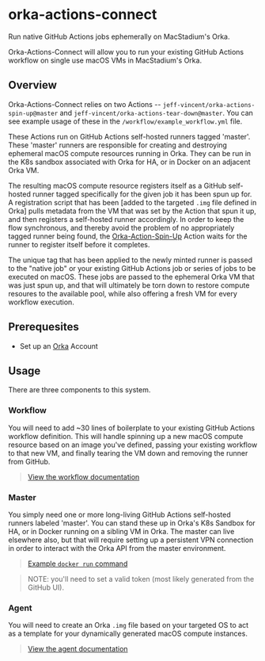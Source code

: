# orka-actions-connect

Run native GitHub Actions jobs ephemerally on MacStadium's Orka.  

Orka-Actions-Connect will allow you to run your existing GitHub Actions workflow on single use macOS VMs in MacStadium's Orka. 

## Overview
Orka-Actions-Connect relies on two Actions -- `jeff-vincent/orka-actions-spin-up@master` and `jeff-vincent/orka-actions-tear-down@master`. You can see example usage of these in the `/workflow/example_workflow.yml` file.

These Actions run on GitHub Actions self-hosted runners tagged 'master'. These 'master' runners are responsible for creating and destroying ephemeral macOS compute resources running in Orka. They can be run in the K8s sandbox associated with Orka for HA, or in Docker on an adjacent Orka VM. 

The resulting macOS compute resource registers itself as a GitHub self-hosted runner tagged specifically for the given job it has been spun up for. A registration script that has been [added to the targeted `.img` file defined in Orka] pulls metadata from the VM that was set by the Action that spun it up, and then registers a self-hosted runner accordingly. In order to keep the flow synchronous, and thereby avoid the problem of no appropriately tagged runner being found, the [Orka-Action-Spin-Up](https://github.com/jeff-vincent/orka-actions-spin-up) Action waits for the runner to register itself before it completes. 

The unique tag that has been applied to the newly minted runner is passed to the "native job" or your existing GitHub Actions job or series of jobs to be executed on macOS. These jobs are passed to the ephemeral Orka VM that was just spun up, and that will ultimately be torn down to restore compute resoures to the available pool, while also offering a fresh VM for every workflow execution.


## Prerequesites

- Set up an [Orka](https://orkadocs.macstadium.com/docs) Account

## Usage

There are three components to this system.

### Workflow

You will need to add ~30 lines of boilerplate to your existing GitHub Actions workflow definition. This will handle spinning up a new macOS compute resource based on an image you've defined, passing your existing workflow to that new VM, and finally tearing the VM down and removing the runner from GitHub.

>[View the workflow documentation](https://github.com/jeff-vincent/orka-actions-spin-up/blob/master/README.md)

### Master

You simply need one or more long-living GitHub Actions self-hosted runners labeled 'master'. You can stand these up in Orka's K8s Sandbox for HA, or in Docker running on a sibling VM in Orka. The master can live elsewhere also, but that will require setting up a persistent VPN connection in order to interact with the Orka API from the master environment.

>[Example `docker run` command](https://github.com/jeff-vincent/orka-actions-connect/blob/main/master/start_master.sh)

>NOTE: you'll need to set a valid token (most likely generated from the GitHub UI).

### Agent

You will need to create an Orka `.img` file based on your targeted OS to act as a template for your dynamically generated macOS compute instances. 

>[View the agent documentation](#)

